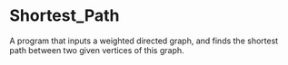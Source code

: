 # Shortest_Path
A program that inputs a weighted directed graph, and finds the shortest path between two given vertices of this graph.

